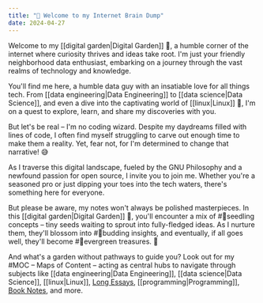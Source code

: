```yaml
---
title: "🌲 Welcome to my Internet Brain Dump"
date: 2024-04-27
---
```


Welcome to my [[digital garden|Digital Garden]] 🌱, a humble corner of the internet where curiosity thrives and ideas take root. I'm just your friendly neighborhood data enthusiast, embarking on a journey through the vast realms of technology and knowledge.

You'll find me here, a humble data guy with an insatiable love for all things tech. From [[data engineering|Data Engineering]] to [[data science|Data Science]], and even a dive into the captivating world of [[linux|Linux]] 🐧, I'm on a quest to explore, learn, and share my discoveries with you.

But let's be real – I'm no coding wizard. Despite my daydreams filled with lines of code, I often find myself struggling to carve out enough time to make them a reality. Yet, fear not, for I'm determined to change that narrative! 😅

As I traverse this digital landscape, fueled by the GNU Philosophy and a newfound passion for open source, I invite you to join me. Whether you're a seasoned pro or just dipping your toes into the tech waters, there's something here for everyone.

But please be aware, my notes won't always be polished masterpieces. In this [[digital garden|Digital Garden]] 🌿, you'll encounter a mix of #🌱seedling concepts – tiny seeds waiting to sprout into fully-fledged ideas. As I nurture them, they'll blossom into #🌿budding insights, and eventually, if all goes well, they'll become #🌳evergreen treasures. 🌳

And what's a garden without pathways to guide you? Look out for my #MOC – Maps of Content – acting as central hubs to navigate through subjects like [[data engineering|Data Engineering]], [[data science|Data Science]], [[linux|Linux]], [Long Essays](/posts), [[programming|Programming]], [Book Notes](/books), and more.

